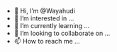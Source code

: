 - 👋 Hi, I’m @Wayahudi
- 👀 I’m interested in ...
- 🌱 I’m currently learning ...
- 💞️ I’m looking to collaborate on ...
- 📫 How to reach me ...

<!---
Wayahudi/Wayahudi is a ✨ special ✨ repository because its `README.md` (this file) appears on your GitHub profile.
You can click the Preview link to take a look at your changes.
--->
